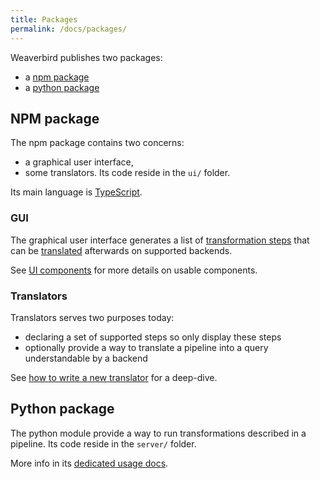 ```yaml
---
title: Packages
permalink: /docs/packages/
---
```


Weaverbird publishes two packages:

- a [npm package](https://www.npmjs.com/package/weaverbird)
- a [python package](https://pypi.org/project/weaverbird/)

## NPM package

The npm package contains two concerns:
- a graphical user interface,
- some translators.
Its code reside in the `ui/` folder.

Its main language is [TypeScript](https://www.typescriptlang.org/). 

### GUI

The graphical user interface generates a list of [transformation
steps](/docs/steps/) that can be [translated](/docs/translators/) afterwards on
supported backends.

See [UI components](/docs/ui-components) for more details on usable components.

### Translators

Translators serves two purposes today:
- declaring a set of supported steps so only display these steps
- optionally provide a way to translate a pipeline into a query understandable by a backend

See [how to write a new translator](/docs/translators) for a deep-dive. 

## Python package

The python module provide a way to run transformations described in a pipeline.
Its code reside in the `server/` folder.

More info in its [dedicated usage docs](/docs/python-package).
